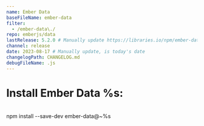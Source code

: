 ```yaml
---
name: Ember Data
baseFileName: ember-data
filter:
  - /ember-data\./
repo: emberjs/data
lastRelease: 5.2.0 # Manually update https://libraries.io/npm/ember-data throughout
channel: release
date: 2023-08-17 # Manually update, is today's date
changelogPath: CHANGELOG.md
debugFileName: .js
---
```


# Install Ember Data %s:

<br>
npm install --save-dev ember-data@~%s
